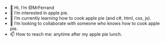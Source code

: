 - 👋 Hi, I’m @MrFerrand
- 👀 I’m interested in apple pie.
- 🌱 I’m currently learning how to cook apple pie (and c#, html, css, js).
- 💞️ I’m looking to collaborate with someone who knows how to cook apple pie.
- 📫 How to reach me: anytime after my apple pie lunch.

<!---
MrFerrand/MrFerrand is a ✨ special ✨ repository because its `README.md` (this file) appears on your GitHub profile.
You can click the Preview link to take a look at your changes.
--->
